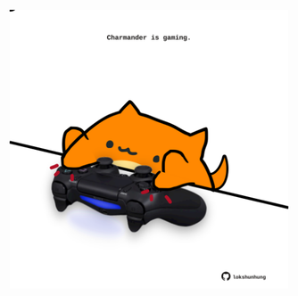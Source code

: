 <!-- built at 15/07/2021, 12:02:39 UTC -->
<p align="center">
  <img width="500" height="500" src="./ReadmeImage.svg">
</p>
